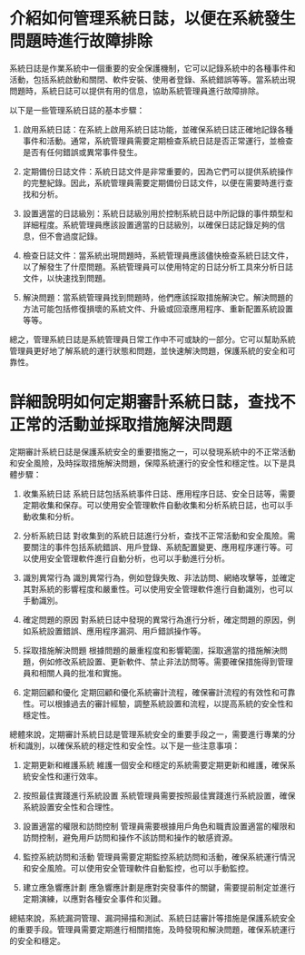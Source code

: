# 介紹如何管理系統日誌，以便在系統發生問題時進行故障排除

系統日誌是作業系統中一個重要的安全保護機制，它可以記錄系統中的各種事件和活動，包括系統啟動和關閉、軟件安裝、使用者登錄、系統錯誤等等。當系統出現問題時，系統日誌可以提供有用的信息，協助系統管理員進行故障排除。

以下是一些管理系統日誌的基本步驟：

1. 啟用系統日誌：在系統上啟用系統日誌功能，並確保系統日誌正確地記錄各種事件和活動。通常，系統管理員需要定期檢查系統日誌是否正常運行，並檢查是否有任何錯誤或異常事件發生。

2. 定期備份日誌文件：系統日誌文件是非常重要的，因為它們可以提供系統操作的完整紀錄。因此，系統管理員需要定期備份日誌文件，以便在需要時進行查找和分析。

3. 設置適當的日誌級別：系統日誌級別用於控制系統日誌中所記錄的事件類型和詳細程度。系統管理員應該設置適當的日誌級別，以確保日誌記錄足夠的信息，但不會過度記錄。

4. 檢查日誌文件：當系統出現問題時，系統管理員應該儘快檢查系統日誌文件，以了解發生了什麼問題。系統管理員可以使用特定的日誌分析工具來分析日誌文件，以快速找到問題。

5. 解決問題：當系統管理員找到問題時，他們應該採取措施解決它。解決問題的方法可能包括修復損壞的系統文件、升級或回滾應用程序、重新配置系統設置等等。

總之，管理系統日誌是系統管理員日常工作中不可或缺的一部分。它可以幫助系統管理員更好地了解系統的運行狀態和問題，並快速解決問題，保護系統的安全和可靠性。

# 詳細說明如何定期審計系統日誌，查找不正常的活動並採取措施解決問題

定期審計系統日誌是保護系統安全的重要措施之一，可以發現系統中的不正常活動和安全風險，及時採取措施解決問題，保障系統運行的安全性和穩定性。以下是具體步驟：

1. 收集系統日誌
系統日誌包括系統事件日誌、應用程序日誌、安全日誌等，需要定期收集和保存。可以使用安全管理軟件自動收集和分析系統日誌，也可以手動收集和分析。

2. 分析系統日誌
對收集到的系統日誌進行分析，查找不正常活動和安全風險。需要關注的事件包括系統錯誤、用戶登錄、系統配置變更、應用程序運行等。可以使用安全管理軟件進行自動分析，也可以手動進行分析。

3. 識別異常行為
識別異常行為，例如登錄失敗、非法訪問、網絡攻擊等，並確定其對系統的影響程度和嚴重性。可以使用安全管理軟件進行自動識別，也可以手動識別。

4. 確定問題的原因
對系統日誌中發現的異常行為進行分析，確定問題的原因，例如系統設置錯誤、應用程序漏洞、用戶錯誤操作等。

5. 採取措施解決問題
根據問題的嚴重程度和影響範圍，採取適當的措施解決問題，例如修改系統設置、更新軟件、禁止非法訪問等。需要確保措施得到管理員和相關人員的批准和實施。

6. 定期回顧和優化
定期回顧和優化系統審計流程，確保審計流程的有效性和可靠性。可以根據過去的審計經驗，調整系統設置和流程，以提高系統的安全性和穩定性。

總體來說，定期審計系統日誌是管理系統安全的重要手段之一，需要進行專業的分析和識別，以確保系統的穩定性和安全性。以下是一些注意事項：

1. 定期更新和維護系統
維護一個安全和穩定的系統需要定期更新和維護，確保系統安全性和運行效率。

2. 按照最佳實踐進行系統設置
系統管理員需要按照最佳實踐進行系統設置，確保系統設置安全性和合理性。

3. 設置適當的權限和訪問控制
管理員需要根據用戶角色和職責設置適當的權限和訪問控制，避免用戶訪問和操作不該訪問和操作的敏感資源。

4. 監控系統訪問和活動
管理員需要定期監控系統訪問和活動，確保系統運行情況和安全風險。可以使用安全管理軟件自動監控，也可以手動監控。

5. 建立應急響應計劃
應急響應計劃是應對突發事件的關鍵，需要提前制定並進行定期演練，以應對各種安全事件和災難。

總結來說，系統漏洞管理、漏洞掃描和測試、系統日誌審計等措施是保護系統安全的重要手段。管理員需要定期進行相關措施，及時發現和解決問題，確保系統運行的安全和穩定。